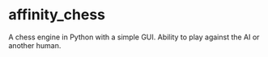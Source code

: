 # affinity_chess
A chess engine in Python with a simple GUI. Ability to play against the AI or another human.
